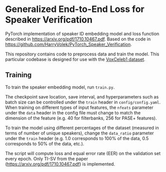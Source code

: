 # Generalized End-to-End Loss for Speaker Verification

PyTorch implementation of speaker ID embedding model and loss function described
in https://arxiv.org/pdf/1710.10467.pdf. Based on the code in
https://github.com/HarryVolek/PyTorch_Speaker_Verification.

This repository contains code to preprocess data and train the model. 
This particular codebase is designed for use with the
[VoxCeleb1 dataset](http://www.robots.ox.ac.uk/~vgg/data/voxceleb/).


## Training

To train the speaker embedding model, run `train.py`.

The checkpoint save location, save interval, and hyperparameters such as
batch size can be controlled under the `train` header in
`config/config.yaml`. When training on different types of input features,
the `nfeats` parameter under the `data` header in the config file
must change to match the dimension of the feature (e.g. 40 for filterbanks,
256 for PASE+ features).

To train the model using different percentages of the dataset (measured
in terms of number of unique speakers), change the `data_ratio` parameter
under the `train` header (e.g. 1.0 corresponds to 100% of the data,
0.5 corresponds to 50% of the data, etc.).

The script will compute loss and equal error rate (EER) on the validation set
every epoch. Only TI-SV from the paper
(https://arxiv.org/pdf/1710.10467.pdf) is implemented.


